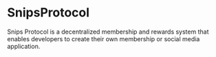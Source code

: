 # SnipsProtocol
Snips Protocol is a decentralized membership and rewards system that enables developers to create their own membership or social media application.
